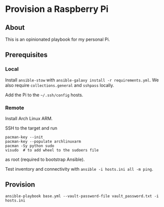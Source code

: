 # Provision a Raspberry Pi

## About

This is an opinionated playbook for my personal Pi.

## Prerequisites

### Local

Install `ansible-stow` with `ansible-galaxy install -r requirements.yml`.
We also require `collections.general` and `sshpass` locally.

Add the Pi to the `~/.ssh/config` hosts.

### Remote

Install Arch Linux ARM.

SSH to the target and run
```
pacman-key --init
pacman-key --populate archlinuxarm
pacman -Sy python sudo
visudo  # to add wheel to the sudoers file
```
as root (required to bootstrap Ansible).

Test inventory and connectivity with `ansible -i hosts.ini all -m ping`.

## Provision

```
ansible-playbook base.yml --vault-password-file vault_password.txt -i hosts.ini
```
